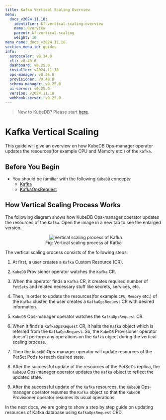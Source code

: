 ```yaml
---
title: Kafka Vertical Scaling Overview
menu:
  docs_v2024.11.18:
    identifier: kf-vertical-scaling-overview
    name: Overview
    parent: kf-vertical-scaling
    weight: 10
menu_name: docs_v2024.11.18
section_menu_id: guides
info:
  autoscaler: v0.34.0
  cli: v0.49.0
  dashboard: v0.25.0
  installer: v2024.11.18
  ops-manager: v0.36.0
  provisioner: v0.49.0
  schema-manager: v0.25.0
  ui-server: v0.25.0
  version: v2024.11.18
  webhook-server: v0.25.0
---
```


> New to KubeDB? Please start [here](/docs/v2024.11.18/README).

# Kafka Vertical Scaling

This guide will give an overview on how KubeDB Ops-manager operator updates the resources(for example CPU and Memory etc.) of the `Kafka`.

## Before You Begin

- You should be familiar with the following `KubeDB` concepts:
    - [Kafka](/docs/v2024.11.18/guides/kafka/concepts/kafka)
    - [KafkaOpsRequest](/docs/v2024.11.18/guides/kafka/concepts/kafkaopsrequest)

## How Vertical Scaling Process Works

The following diagram shows how KubeDB Ops-manager operator updates the resources of the `Kafka`. Open the image in a new tab to see the enlarged version.

<figure align="center">
  <img alt="Vertical scaling process of Kafka" src="/docs/v2024.11.18/images/day-2-operation/kafka/kf-vertical-scaling.svg">
<figcaption align="center">Fig: Vertical scaling process of Kafka</figcaption>
</figure>

The vertical scaling process consists of the following steps:

1. At first, a user creates a `Kafka` Custom Resource (CR).

2. `KubeDB` Provisioner  operator watches the `Kafka` CR.

3. When the operator finds a `Kafka` CR, it creates required number of `PetSets` and related necessary stuff like secrets, services, etc.

4. Then, in order to update the resources(for example `CPU`, `Memory` etc.) of the `Kafka` cluster, the user creates a `KafkaOpsRequest` CR with desired information.

5. `KubeDB` Ops-manager operator watches the `KafkaOpsRequest` CR.

6. When it finds a `KafkaOpsRequest` CR, it halts the `Kafka` object which is referred from the `KafkaOpsRequest`. So, the `KubeDB` Provisioner  operator doesn't perform any operations on the `Kafka` object during the vertical scaling process.

7. Then the `KubeDB` Ops-manager operator will update resources of the PetSet Pods to reach desired state.

8. After the successful update of the resources of the PetSet's replica, the `KubeDB` Ops-manager operator updates the `Kafka` object to reflect the updated state.

9. After the successful update  of the `Kafka` resources, the `KubeDB` Ops-manager operator resumes the `Kafka` object so that the `KubeDB` Provisioner  operator resumes its usual operations.

In the next docs, we are going to show a step by step guide on updating resources of Kafka database using `KafkaOpsRequest` CRD.